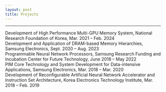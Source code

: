 ```yaml
---
layout: post
title: Projects
---
```


-----
Development of High Performance Multi-GPU Memory System, National Research Foundation of Korea, Mar. 2021 <span>&ndash;</span> Feb. 2024 <br>
Development and Application of DRAM-based Memory Hierarchies, Samsung Electronics, Sept. 2020 <span>&ndash;</span> Aug. 2023 <br>
Programmable Neural Network Processors, Samsung Research Funding and Incubation Center for Future Technology, June 2018 <span>&ndash;</span> May 2022 <br>
PIM Core Technology and System Development for Data-intensive Applications, Samsung Electronics, Mar. 2018 <span>&ndash;</span> Mar. 2020 <br>
Development of Reconfigurable Artificial Neural Network Accelerator and Instruction Set Architecture, Korea Electronics Technology Institute, Mar. 2018 <span>&ndash;</span> Feb. 2019 <br>
